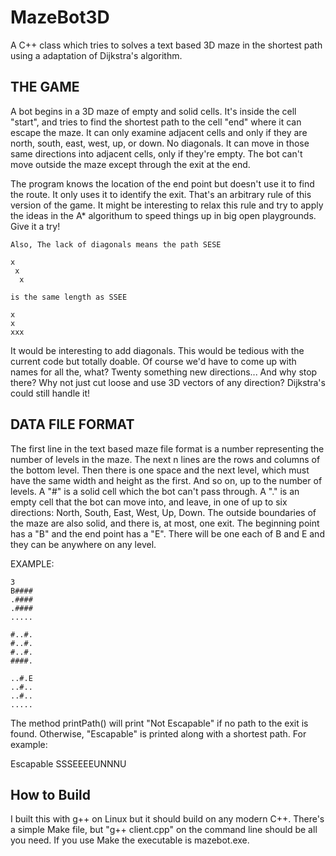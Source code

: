 MazeBot3D
=========

A C++ class which tries to solves a text based 3D maze in the shortest path using a adaptation of Dijkstra's algorithm.

THE GAME
--------

A bot begins in a 3D maze of empty and solid cells. It's inside the cell "start", and tries to find the shortest path to the cell "end" where it can escape the maze. It can only examine adjacent cells and only if they are north, south, east, west, up, or down. No diagonals. It can move in those same directions into adjacent cells, only if they're empty. The bot can't move outside the maze except through the exit at the end.

The program knows the location of the end point but doesn't use it to find the route. It only uses it to identify the exit. That's an arbitrary rule of this version of the game. It might be interesting to relax this rule and try to apply the ideas in the A* algorithum to speed things up in big open playgrounds. Give it a try!

    Also, The lack of diagonals means the path SESE 

    x
     x
      x

    is the same length as SSEE

    x
    x
    xxx

It would be interesting to add diagonals. This would be tedious with the current code but totally doable. Of course we'd have to come up with names for all the, what? Twenty something new directions... And why stop there? Why not just cut loose and use 3D vectors of any direction? Dijkstra's could still handle it!


DATA FILE FORMAT
----------------

The first line in the text based maze file format is a number representing the number of levels in the maze. The next n lines are the rows and columns of the bottom level. Then there is one space and the next level, which must have the same width and height as the first. And so on, up to the number of levels. A "#" is a solid cell which the bot can't pass through. A "." is an empty cell that the bot can move into, and leave, in one of up to six directions: North, South, East, West, Up, Down. The outside boundaries of the maze are also solid, and there is, at most, one exit. The beginning point has a "B" and the end point has a "E". There will be one each of B and E and they can be anywhere on any level.


EXAMPLE:

    3
    B####
    .####
    .####
    .....

    #..#.
    #..#.
    #..#.
    ####.

    ..#.E
    ..#..
    ..#..
    .....


The method printPath() will print "Not Escapable" if no path to the exit is found. Otherwise, "Escapable" is printed along with a shortest path. For example:

Escapable SSSEEEEUNNNU

How to Build
------------

I built this with g++ on Linux but it should build on any modern C++. 
There's a simple Make file, but "g++ client.cpp" on the command
line should be all you need. If you use Make the executable is mazebot.exe.



